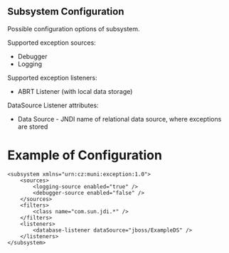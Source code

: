 Subsystem Configuration
-----------------------

Possible configuration options of subsystem.

Supported exception sources:

* Debugger
* Logging

Supported exception listeners:

* ABRT Listener (with local data storage)

DataSource Listener attributes:

* Data Source - JNDI name of relational data source, where exceptions are stored

Example of Configuration
========================

```
<subsystem xmlns="urn:cz:muni:exception:1.0">
	<sources>
		<logging-source enabled="true" />
		<debugger-source enabled="false" />
	</sources>
	<filters>
	    <class name="com.sun.jdi.*" />
	</filters>
	<listeners>
		<database-listener dataSource="jboss/ExampleDS" />
	</listeners>
</subsystem>
```
